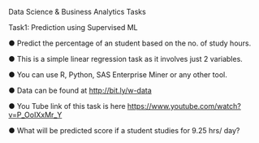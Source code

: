 Data Science & Business Analytics Tasks

Task1: Prediction using Supervised ML

● Predict the percentage of an student based on the no. of study hours.

● This is a simple linear regression task as it involves just 2 variables. 

● You can use R, Python, SAS Enterprise Miner or any other tool. 

● Data can be found at http://bit.ly/w-data

● You Tube link of this task is here https://www.youtube.com/watch?v=P_OoIXxMr_Y

● What will be predicted score if a student studies for 9.25 hrs/ day?
